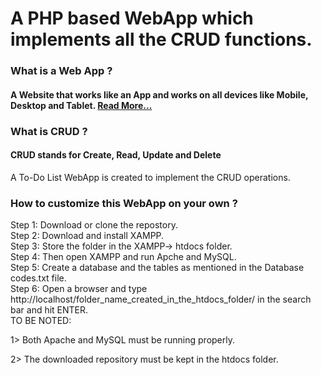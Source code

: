 # A PHP based WebApp which implements all the CRUD functions.
<h3>What is a Web App ?</h3>
<h4>A Website that works like an App and works on all devices like Mobile, Desktop and Tablet. <a href="https://en.wikipedia.org/wiki/Web_application">Read More...</a></h4>
<h3>What is CRUD ?</h3>
<h4>CRUD stands for Create, Read, Update and Delete</h4>
<p>A To-Do List WebApp is created to implement the CRUD operations.</p>
<h3>How to customize this WebApp on your own ?</h3>
Step 1: Download or clone the repostory.<br>
Step 2: Download and install XAMPP.<br>
Step 3: Store the folder in the XAMPP-> htdocs folder.<br>
Step 4: Then open XAMPP and run Apche and MySQL.<br>
Step 5: Create a database and the tables as mentioned in the Database codes.txt file.<br>
Step 6: Open a browser and type http://localhost/folder_name_created_in_the_htdocs_folder/ in the search bar and hit ENTER.<br>
TO BE NOTED: 
<br><p>1> Both Apache and MySQL must be running properly.</p>
<p>2> The downloaded repository must be kept in the htdocs folder.</p><br>